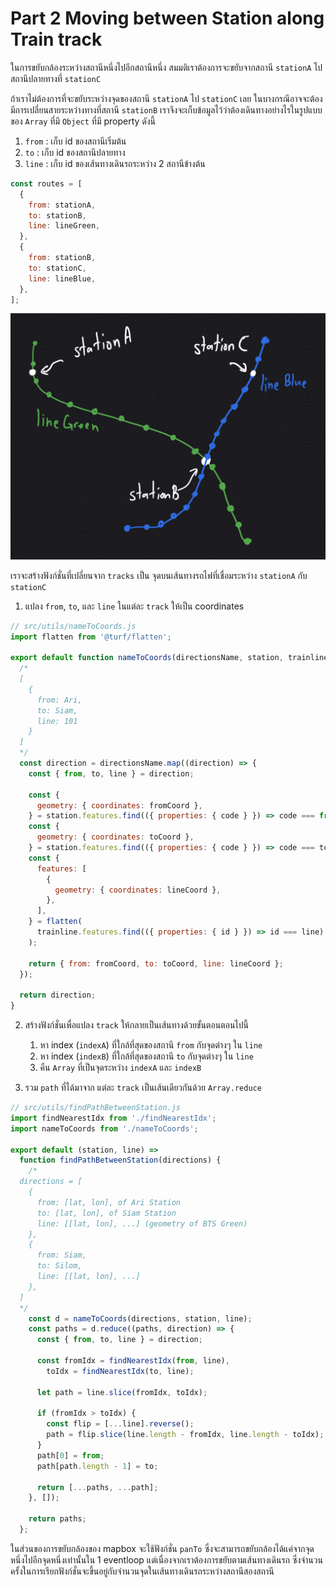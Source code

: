 # Part 2 Moving between Station along Train track

ในการขยับกล้องระหว่างสถานีหนึ่งไปอีกสถานีหนึ่ง สมมติเราต้องการจะขยับจากสถานี `stationA` ไปสถานีปลายทางที่ `stationC`

ถ้าเราไม่ต้องการที่จะขยับระหว่างจุดของสถานี `stationA` ไป `stationC` เลย ในบางกรณีอาจจะต้องมีการเปลี่ยนสายระหว่างทางที่สถานี `stationB` เราจึงจะเก็บข้อมูลไว้ว่าต้องเดินทางอย่างไรในรูปแบบของ `Array` ที่มี `Object` ที่มี property ดังนี้

1. `from` : เก็บ id ของสถานีเริ่มต้น
2. `to` : เก็บ id ของสถานีปลายทาง
3. `line` : เก็บ id ของเส้นทางเดินรถระหว่าง 2 สถานีข้างต้น

```javascript
const routes = [
  {
    from: stationA,
    to: stationB,
    line: lineGreen,
  },
  {
    from: stationB,
    to: stationC,
    line: lineBlue,
  },
];
```

![line-station-relationship](./line-station.jpg)

เราจะสร้างฟังก์ชั่นที่เปลี่ยนจาก `tracks` เป็น จุดบนเส้นทางรถไฟที่เชื่อมระหว่าง `stationA` กับ `stationC`

1. แปลง `from`, `to`, และ `line` ในแต่ละ `track` ให้เป็น coordinates

```javascript
// src/utils/nameToCoords.js
import flatten from '@turf/flatten';

export default function nameToCoords(directionsName, station, trainline) {
  /*
  [
    {
      from: Ari,
      to: Siam,
      line: 101
    }
  ]
  */
  const direction = directionsName.map((direction) => {
    const { from, to, line } = direction;

    const {
      geometry: { coordinates: fromCoord },
    } = station.features.find(({ properties: { code } }) => code === from);
    const {
      geometry: { coordinates: toCoord },
    } = station.features.find(({ properties: { code } }) => code === to);
    const {
      features: [
        {
          geometry: { coordinates: lineCoord },
        },
      ],
    } = flatten(
      trainline.features.find(({ properties: { id } }) => id === line)
    );

    return { from: fromCoord, to: toCoord, line: lineCoord };
  });

  return direction;
}
```

2. สร้างฟังก์ชั่นเพื่อแปลง `track` ให้กลายเป็นเส้นทางด้วยขั้นตอนตอนไปนี้

   1. หา index (`indexA`) ที่ใกล้ที่สุดของสถานี `from` กับจุดต่างๆ ใน `line`
   2. หา index (`indexB`) ที่ใกล้ที่สุดของสถานี `to` กับจุดต่างๆ ใน `line`
   3. คืน `Array` ที่เป็นจุดระหว่าง `indexA` และ `indexB`

3. รวม `path` ที่ได้มาจาก แต่ละ `track` เป็นเส้นเดียวกันด้วย `Array.reduce`

```javascript
// src/utils/findPathBetweenStation.js
import findNearestIdx from './findNearestIdx';
import nameToCoords from './nameToCoords';

export default (station, line) =>
  function findPathBetweenStation(directions) {
    /*
  directions = [
    {
      from: [lat, lon], of Ari Station
      to: [lat, lon], of Siam Station
      line: [[lat, lon], ...] (geometry of BTS Green)
    },
    {
      from: Siam,
      to: Silom,
      line: [[lat, lon], ...]
    },
  ]
  */
    const d = nameToCoords(directions, station, line);
    const paths = d.reduce((paths, direction) => {
      const { from, to, line } = direction;

      const fromIdx = findNearestIdx(from, line),
        toIdx = findNearestIdx(to, line);

      let path = line.slice(fromIdx, toIdx);

      if (fromIdx > toIdx) {
        const flip = [...line].reverse();
        path = flip.slice(line.length - fromIdx, line.length - toIdx);
      }
      path[0] = from;
      path[path.length - 1] = to;

      return [...paths, ...path];
    }, []);

    return paths;
  };
```

ในส่วนของการขยับกล้องของ mapbox จะใช้ฟังก์ชั่น `panTo` ซึ่งจะสามารถขยับกล้องได้แค่จากจุดหนึ่งไปอีกจุดหนึ่งเท่านั้นใน 1 eventloop แต่เนื่องจากเราต้องการขยับตามเส้นทางเดินรถ ซึ่งจำนวนครั้งในการเรียกฟังก์ชั่นจะขึ้นอยู่กับจำนวนจุดในเส้นทางเดินรถระหว่างสถานีสองสถานี
